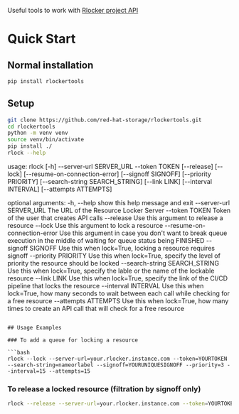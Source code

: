 Useful tools to work with [Rlocker project API](https://github.com/red-hat-storage/rlocker.git)


# Quick Start

## Normal installation

```bash
pip install rlockertools
```

## Setup

```bash
git clone https://github.com/red-hat-storage/rlockertools.git
cd rlockertools
python -m venv venv
source venv/bin/activate
pip install ./
rlock --help
```

usage: rlock [-h] --server-url SERVER_URL --token TOKEN [--release] [--lock] [--resume-on-connection-error] [--signoff SIGNOFF]
             [--priority PRIORITY] [--search-string SEARCH_STRING] [--link LINK] [--interval INTERVAL] [--attempts ATTEMPTS]

optional arguments:
  -h, --help            show this help message and exit
  --server-url SERVER_URL
                        The URL of the Resource Locker Server
  --token TOKEN         Token of the user that creates API calls
  --release             Use this argument to release a resource
  --lock                Use this argument to lock a resource
  --resume-on-connection-error
                        Use this argument in case you don't want to break queue execution in the middle of waiting for queue status
                        being FINISHED
  --signoff SIGNOFF     Use this when lock=True, locking a resource requires signoff
  --priority PRIORITY   Use this when lock=True, specify the level of priority the resource should be locked
  --search-string SEARCH_STRING
                        Use this when lock=True, specify the lable or the name of the lockable resource
  --link LINK           Use this when lock=True, specify the link of the CI/CD pipeline that locks the resource
  --interval INTERVAL   Use this when lock=True, how many seconds to wait between each call while checking for a free resource
  --attempts ATTEMPTS   Use this when lock=True, how many times to create an API call that will check for a free resource
```

## Usage Examples

### To add a queue for locking a resource

```bash
rlock --lock --server-url=your.rlocker.instance.com --token=YOURTOKEN --search-string=nameorlabel --signoff=YOURUNIQUESIGNOFF --priority=3 --interval=15 --attempts=15
```

### To release a locked resource (filtration by signoff only)
```bash
rlock --release --server-url=your.rlocker.instance.com --token=YOURTOKEN --signoff=YOURUNIQUESIGNOFF
```
